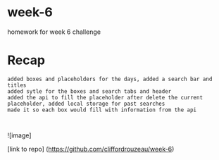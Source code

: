 # week-6

homework for week 6 challenge

# Recap

```
added boxes and placeholders for the days, added a search bar and titles
added sytle for the boxes and search tabs and header
added the api to fill the placeholder after delete the current placeholder, added local storage for past searches
made it so each box would fill with information from the api



```

![image]



[link to repo] (https://github.com/cliffordrouzeau/week-6)
